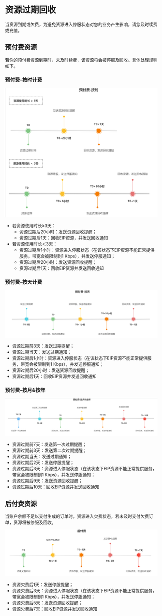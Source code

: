 # **资源过期回收**

当资源到期或欠费，为避免资源进入停服状态对您的业务产生影响，请您及时续费或充值。

## **预付费资源**

若你的预付费资源到期时，未及时续费，该资源将会被停服及回收。具体处理规则如下。

### **预付费-按时计费**

![image](/images/eip_recycle01.png)

- 若资源使用时长≥3天：
  - 资源过期后20小时：发送资源回收提醒；
  - 资源过期后1天：回收EIP资源，并发送回收通知
- 若资源使用时长＜3天：
  - 资源过期后1小时：资源进入停服状态（在该状态下EIP资源不能正常提供服务，带宽会被限制到1 Kbps），并发送停服通知；
  - 资源过期后20小时：发送资源回收提醒；
  - 资源过期后1天：回收EIP资源并发送回收通知

### 预付费-按天计费

![image](/images/eip_recycle02.png)

- 资源过期前3天：发送过期提醒；
- 资源过期当天：发送过期通知；
- 资源过期后1小时：资源进入停服状态（在该状态下EIP资源不能正常提供服务，带宽会被限制到1 Kbps），并发送停服通知；
- 资源过期后20小时：发送资源回收提醒；
- 资源过期后1天：回收EIP资源并发送回收通知

### 预付费-按月&按年

![image](/images/eip_recycle03.png)

- 资源过期前7天：发送第一次过期提醒；
- 资源过期前3天：发送第二次过期提醒；
- 资源过期当天：发送过期通知；
- 资源过期后2天：发送停服提醒；
- 资源过期后3天：资源进入停服状态（在该状态下EIP资源不能正常提供服务，带宽会被限制到1 Kbps），并发送停服通知；
- 资源过期后9天：发送资源回收提醒；
- 资源过期后10天：回收EIP资源并发送回收通知

## 后付费资源

当账户余额不足以支付生成的订单时，资源进入欠费状态，若未及时支付欠费订单，资源将被停服及回收。

![image](/images/eip_recycle04.png)

- 资源欠费后1天：发送停服提醒；
- 资源欠费后3天：资源进入停服状态（在该状态下EIP资源不能正常提供服务，带宽会被限制到1 Kbps），并发送停服通知；
- 资源欠费后5天：发送资源回收提醒；
- 资源欠费后7天：回收EIP资源并发送回收通知
